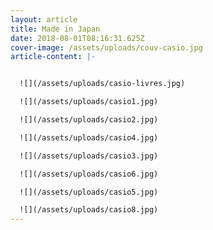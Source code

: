 ```yaml
---
layout: article
title: Made in Japan
date: 2018-08-01T08:16:31.625Z
cover-image: /assets/uploads/couv-casio.jpg
article-content: |-


  ![](/assets/uploads/casio-livres.jpg)

  ![](/assets/uploads/casio1.jpg)

  ![](/assets/uploads/casio2.jpg)

  ![](/assets/uploads/casio4.jpg)

  ![](/assets/uploads/casio3.jpg)

  ![](/assets/uploads/casio6.jpg)

  ![](/assets/uploads/casio5.jpg)

  ![](/assets/uploads/casio8.jpg)
---
```


